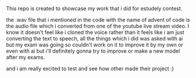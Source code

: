 This repo is created to showcase my work that i did for estudely contest.

the .wav file that i mentioned in the code with the name of advent of code is the audio file which i converted from one of the youtube live stream video.
I know it doesn't feel like i cloned the voice rather than it feels like i am just converting the text to speech, all the things which i did was asked with ai but my exam was going so couldn't work on it to improve it by my own or even with ai but i'll definitely gonna try to improve or make a new model after my exams.

and i am really excited to test and see how other made their project :)
